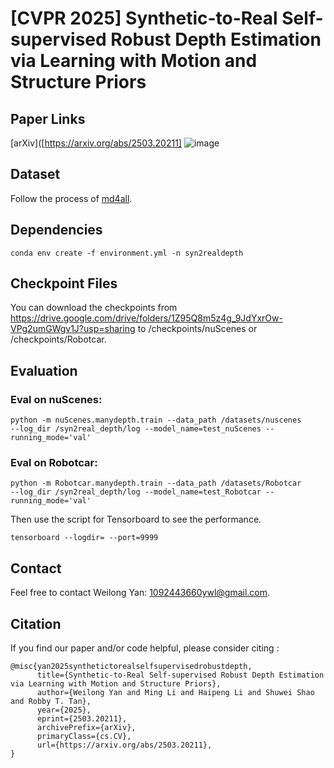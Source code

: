 # [CVPR 2025] Synthetic-to-Real Self-supervised Robust Depth Estimation via Learning with Motion and Structure Priors

## Paper Links

[arXiv]([https://arxiv.org/abs/2503.20211]
![image]([https://github.com/DavidYan2001/Synthetic2Real-Depth/blob/main/Figures/figure_pipeline_v3.png])


## Dataset 
Follow the process of [md4all](https://github.com/md4all/md4all).


## Dependencies
```
conda env create -f environment.yml -n syn2realdepth
```
## Checkpoint Files
You can download the checkpoints from https://drive.google.com/drive/folders/1Z95Q8m5z4g_9JdYxrOw-VPg2umGWgv1J?usp=sharing to /checkpoints/nuScenes or /checkpoints/Robotcar.



## Evaluation
### Eval on nuScenes:
```
python -m nuScenes.manydepth.train --data_path /datasets/nuscenes
--log_dir /syn2real_depth/log --model_name=test_nuScenes --running_mode='val'
```

### Eval on Robotcar:
```
python -m Robotcar.manydepth.train --data_path /datasets/Robotcar
--log_dir /syn2real_depth/log --model_name=test_Robotcar --running_mode='val'
```

Then use the script for Tensorboard to see the performance.
```
tensorboard --logdir= --port=9999
```
## Contact
Feel free to contact Weilong Yan: 1092443660ywl@gmail.com.


## Citation
If you find our paper and/or code helpful, please consider citing :
```
@misc{yan2025synthetictorealselfsupervisedrobustdepth,
      title={Synthetic-to-Real Self-supervised Robust Depth Estimation via Learning with Motion and Structure Priors}, 
      author={Weilong Yan and Ming Li and Haipeng Li and Shuwei Shao and Robby T. Tan},
      year={2025},
      eprint={2503.20211},
      archivePrefix={arXiv},
      primaryClass={cs.CV},
      url={https://arxiv.org/abs/2503.20211}, 
}
```
